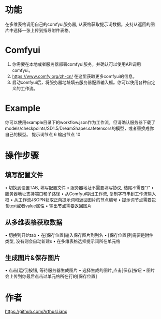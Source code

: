 # 功能
在多维表格调用自己的comfyui服务器, 从表格获取提示词数据。支持从返回的图片中选择一张上传到指导附件表格。

# Comfyui
1. 你需要在本地或者服务器部署comfyui服务，并确认可以使用API调用comfyui。
2. https://www.comfy.org/zh-cn/ 在这里获取更多comfyui的信息。
3. 启动comfyui后，将服务器地址填去服务器配置输入框。你可以使用各种自定义的工作流。

# Example
你可以使用example目录下的workflow.json作为工作流，但请确认服务器下载了models/checkpoints/SD1.5/DreamShaper.safetensors的模型，或者替换成你自己的模型。
提示词节点 6
输出节点 10

# 操作步骤
## 填写配置文件
• 切换到设置TAB, 填写配置文件
• 服务器地址不需要填写协议, 结尾不需要\"\/\"
• 服务器地址支持端口和子路径
• 从Comfyui导出工作流, 复制字符串到工作流输入框
• 从工作流JSOPN获取正向提示词和返回图片的节点编号
• 提示词节点需要包含text或者value属性
• 输出节点需要返回图片
## 从多维表格获取数据
• 切换到开始tab
• 在[保存位置]输入保存图片到列名
• [保存位置]列需要是附件类型, 没有则会自动新建s
• 在多维表格选择提示词所在单元格
## 生成图片&保存图片
• 点击[运行]按钮, 等待服务器生成图片
• 选择生成的图片,点击[保存]按钮
• 图片会上传到你最后点击过单元格所在行的[保存位置]


# 作者
https://github.com/ArthusLiang
